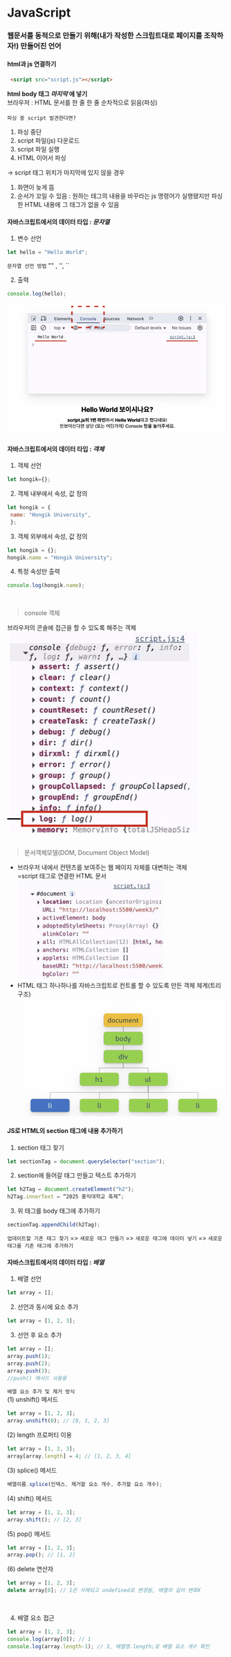 # JavaScript
### 웹문서를 동적으로 만들기 위해(내가 작성한 스크립트대로 페이지를 조작하자!) 만들어진 언어

#### html과 js 연결하기
```html
 <script src="script.js"></script>
 ```
**html body 태그 _마지막_ 에 넣기**<br>
브라우저 : HTML 문서를 한 줄 한 줄 순차적으로 읽음(파싱)<br><br>
`파싱 중 script 발견한다면?`<br>
1. 파싱 중단
2. script 파일(js) 다운로드
3. script 파일 실행
4. HTML 이어서 파싱<br>

-> script 태그 위치가 마지막에 있지 않을 경우
1. 화면이 늦게 뜸
2. 순서가 꼬일 수 있음 : 원하는 태그의 내용을 바꾸라는 js 명령어가 실행됐지만 파싱한 HTML 내용에 그 태그가 없을 수 있음

#### 자바스크립트에서의 데이터 타입 : _문자열_ 
1. 변수 선언
```javascript
let hello = "Hello World";
```
`문자열 선언 방법` "" , '', ``<br>

2. 출력
```javascript
console.log(hello);
```
![alt text](image.png)

#### 자바스크립트에서의 데이터 타입 : _객체_ 
1. 객체 선언
```javascript
let hongik={};
```
2. 객체 내부에서 속성, 값 정의
```javascript
let hongik = {
 name: "Hongik University",
 };
```
3. 객체 외부에서 속성, 값 정의
```javascript
let hongik = {};
hongik.name = "Hongik University";
```
4. 특정 속성만 출력
```javascript
console.log(hongik.name);
```
<br>

> console 객체

브라우저의 콘솔에 접근을 할 수 있도록 해주는 객체
![alt text](image-1.png)

> 문서객체모델(DOM, Document Object Model)

- 브라우저 내에서 컨텐츠를 보여주는 웹 페이지 자체를 대변하는 객체<br>
=script 태그로 연결한 HTML 문서
![alt text](image-2.png)
- HTML 태그 하나하나를 자바스크립트로 컨트롤 할 수 있도록 만든 객체 체계(트리구조)
![alt text](image-3.png)

#### JS로 HTML의 section 태그에 내용 추가하기
1. section 태그 찾기
```javascript
let sectionTag = document.querySelector("section");
```
2. section에 들어갈 태그 만들고 텍스트 추가하기
```javascript
let h2Tag = document.createElement("h2");
h2Tag.innerText = “2025 홍익대학교 축제”;
```
3. 위 태그를 body 태그에 추가하기
```javascript
sectionTag.appendChild(h2Tag);
```
`업데이트할 기존 태그 찾기`
=> `새로운 태그 만들기` => `새로운 태그에 데이터 넣기` => `새로운 태그를 기존 태그에 추가하기`

#### 자바스크립트에서의 데이터 타입 : _배열_
1.  배열 선언
```javascript
let array = [];
```
2. 선언과 동시에 요소 추가
```javascript
let array = [1, 2, 3];
```
3. 선언 후 요소 추가
```javascript
let array = [];
array.push(1);
array.push(2);
array.push(3);
//push() 메서드 사용용
```
`배열 요소 추가 및 제거 방식`<br>
(1) unshift() 메서드
```javascript
let array = [1, 2, 3];
array.unshift(0); // [0, 1, 2, 3]
```
(2) length 프로퍼티 이용
```javascript
let array = [1, 2, 3];
array[array.length] = 4; // [1, 2, 3, 4]
```
(3) splice() 메서드
```javascript
배열이름.splice(인덱스, 제거할 요소 개수, 추가할 요소 개수);
```
(4) shift() 메서드
```javascript
let array = [1, 2, 3];
array.shift(); // [2, 3]
```
(5) pop() 메서드
```javascript
let array = [1, 2, 3];
array.pop(); // [1, 2]
```
(6) delete 연산자
```javascript
let array = [1, 2, 3];
delete array[0]; // 1은 삭제되고 undefined로 변경됨, 배열의 길이 변화X
```
<br>

4. 배열 요소 접근
```javascript
let array = [1, 2, 3];
console.log(array[0]); // 1
console.log(array.length-1); // 3, 배열명.length;로 배열 요소 개수 확인
```